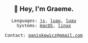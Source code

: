<div align="center">
  <h2>👋 Hey, I'm Graeme.</h2>
  <samp>
    Languages:
    <a href="https://developer.mozilla.org/en-US/docs/Web/JavaScript">js</a>,
    <a href="https://luau.org/">luau</a>,
    <a href="https://en.wikipedia.org/wiki/C_(programming_language)">luau</a>
    <br>
    Systems:
    <a href="https://www.apple.com/ca/macos/">macOS</a>,
    <a href="https://www.debian.org/">linux</a>
    <br>
    <br>
    Contact:
    <a href="mailto:ganiskowicz@gmail.com">ganiskowicz@gmail.com</a><br>
  </samp>
</div>
